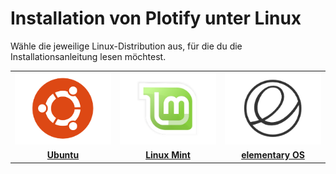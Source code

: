 # Installation von Plotify unter Linux

Wähle die jeweilige Linux-Distribution aus, für die du die Installationsanleitung lesen möchtest.

<table>
    <tr>
        <td align="center" width="33%">
            <a href="ubuntu/README.md">
                <img src="ubuntu/logo.png" />
            </a>
        </td>
        <td align="center" width="33%">
            <a href="linux-mint/README.md">
                <img src="linux-mint/logo.png" />
            </a>
        </td>
        <td align="center" width="33%">
            <a href="elementary-os/README.md">
                <img src="elementary-os/logo.png" />
            </a>
        </td>
    </tr>
    <tr>
        <td align="center">
            <a href="ubuntu/README.md">
                <b>Ubuntu</b>
            </a>
        </td>
        <td align="center">
            <a href="linux-mint/README.md">
                <b>Linux Mint</b>
            </a>
        </td>
        <td align="center">
            <a href="elementary-os/README.md">
                <b>elementary OS</b>
            </a>
        </td>
    </tr>
</table>
